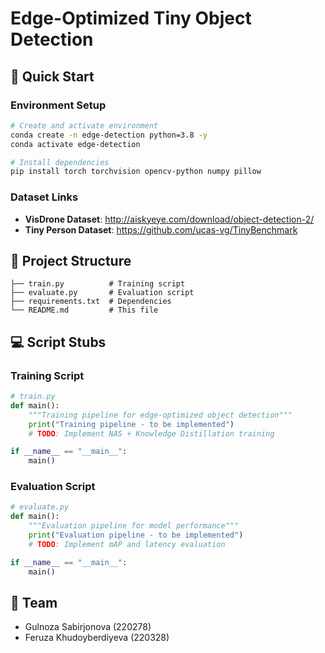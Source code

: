 # Edge-Optimized Tiny Object Detection

## 🚀 Quick Start

### Environment Setup
```bash
# Create and activate environment
conda create -n edge-detection python=3.8 -y
conda activate edge-detection

# Install dependencies
pip install torch torchvision opencv-python numpy pillow
```

### Dataset Links
- **VisDrone Dataset**: http://aiskyeye.com/download/object-detection-2/
- **Tiny Person Dataset**: https://github.com/ucas-vg/TinyBenchmark

## 📁 Project Structure
```
├── train.py          # Training script
├── evaluate.py       # Evaluation script
├── requirements.txt  # Dependencies
└── README.md         # This file
```

## 💻 Script Stubs

### Training Script
```python
# train.py
def main():
    """Training pipeline for edge-optimized object detection"""
    print("Training pipeline - to be implemented")
    # TODO: Implement NAS + Knowledge Distillation training

if __name__ == "__main__":
    main()
```

### Evaluation Script
```python
# evaluate.py
def main():
    """Evaluation pipeline for model performance"""
    print("Evaluation pipeline - to be implemented")
    # TODO: Implement mAP and latency evaluation

if __name__ == "__main__":
    main()
```

## 👥 Team
- Gulnoza Sabirjonova (220278)
- Feruza Khudoyberdiyeva (220328)
```

